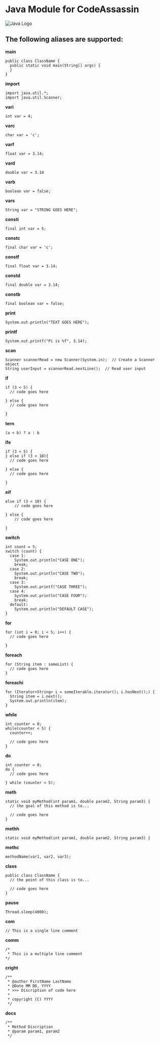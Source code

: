 # Java Module for CodeAssassin
![Java Logo](https://github.com/Abesuden/Software-Engineering/blob/master/img/languageLogos/Java_logo.png)

## The following aliases are supported:

**main**

```
public class ClassName {
  public static void main(String[] args) {
  }
}
```

**import**

```
import java.util.*;
import java.util.Scanner;
```

**vari**

```
int var = 4;
```

**varc**

```
char var = 'c';
```

**varf**

```
float var = 3.14;
```

**vard**

```
double var = 3.14
```

**varb**

```
boolean var = false;
```

**vars**

```
String var = "STRING GOES HERE";
```

**consti**

```
final int var = 5;
```

**constc**

```
final char var = 'c';
```

**constf**

```
final float var = 3.14;
```

**constd**

```
final double var = 3.14;
```

**constb**

```
final boolean var = false;
```

**print**

```
System.out.println("TEXT GOES HERE");
```

**printf**

```
System.out.printf("Pi is %f", 3.14);
```

**scan**

```
Scanner scannerRead = new Scanner(System.in);  // Create a Scanner object
String userInput = scannerRead.nextLine();  // Read user input
```

**if**

```
if (3 < 5) {
  // code goes here

} else {
  // code goes here

}
```

**tern**

```
(a < b) ? a : b
```

**ife**

```
if (3 < 5) {
} else if (3 < 10){
  // code goes here

} else {
  // code goes here

}
```

**eif**

```
else if (3 < 10) {
    // code goes here
    
} else {
    // code goes here
    
}
```

**switch**

```
int count = 5;
switch (count) {
  case 1:
    System.out.println("CASE ONE");
    break;
  case 2:
    System.out.println("CASE TWO");
    break;
  case 3:
    System.out.printf("CASE THREE");
  case 4:
    System.out.println("CASE FOUR");
    break;
  default:
    System.out.println("DEFAULT CASE");
}
```

**for**

```
for (int i = 0; i < 5; i++) {
  // code goes here

}
```

**foreach**

```
for (String item : someList) {
  // code goes here
}
```

**foreachi**

```
for (Iterator<String> i = someIterable.iterator(); i.hasNext();) {
  String item = i.next();
  System.out.println(item);
}
```

**while**

```
int counter = 0;
while(counter < 5) {
  counter++;

  // code goes here
}
```

**do**

```
int counter = 0;
do {
  // code goes here

} while (counter < 5);
```

**meth**

```
static void myMethod(int param1, double param2, String param3) {
  // the goal of this method is to...

  // code goes here
}
```

**methh**

```
static void myMethod(int param1, double param2, String param3) {
```

**methc**

```
methodName(var1, var2, var3);
```

**class**

```
public class ClassName {
  // the point of this class is to...

  // code goes here
}
```

**pause**

```
Thread.sleep(4000);
```

**com**

```
// This is a single line comment
```

**comm**

```
/*
 * This is a multiple line comment
*/
```

**cright**

```
/**
 * @author FirstName LastName
 * @Date MM DD, YYYY
 * >>> Discription of code here
 *
 * copyright (C) YYYY
 */
```

**docs**

```
/**
 * Method Discription
 * @param param1, param2
 */
```